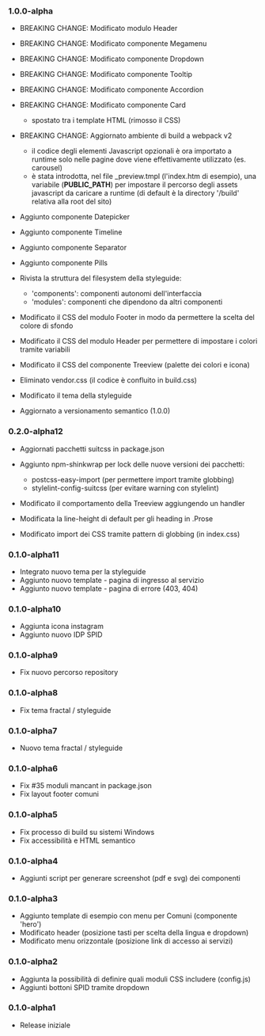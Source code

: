 ### 1.0.0-alpha

* BREAKING CHANGE: Modificato modulo Header
* BREAKING CHANGE: Modificato componente Megamenu
* BREAKING CHANGE: Modificato componente Dropdown
* BREAKING CHANGE: Modificato componente Tooltip
* BREAKING CHANGE: Modificato componente Accordion

* BREAKING CHANGE: Modificato componente Card
  - spostato tra i template HTML (rimosso il CSS)

* BREAKING CHANGE: Aggiornato ambiente di build a webpack v2
  - il codice degli elementi Javascript opzionali è ora importato a runtime
    solo nelle pagine dove viene effettivamente utilizzato (es. carousel)
  - è stata introdotta, nel file \_preview.tmpl (l'index.htm di esempio),
    una variabile (__PUBLIC_PATH__) per impostare il percorso degli assets javascript
    da caricare a runtime (di default è la directory '/build' relativa alla root del sito)

* Aggiunto componente Datepicker
* Aggiunto componente Timeline
* Aggiunto componente Separator
* Aggiunto componente Pills

* Rivista la struttura del filesystem della styleguide:
  - 'components': componenti autonomi dell'interfaccia
  - 'modules': componenti che dipendono da altri componenti

* Modificato il CSS del modulo Footer in modo da permettere la scelta del colore di sfondo
* Modificato il CSS del modulo Header per permettere di impostare i colori tramite variabili
* Modificato il CSS del componente Treeview (palette dei colori e icona)

* Eliminato vendor.css (il codice è confluito in build.css)

* Modificato il tema della styleguide
* Aggiornato a versionamento semantico (1.0.0)

### 0.2.0-alpha12

* Aggiornati pacchetti suitcss in package.json

* Aggiunto npm-shinkwrap per lock delle nuove versioni dei pacchetti:
  - postcss-easy-import (per permettere import tramite globbing)
  - stylelint-config-suitcss (per evitare warning con stylelint)

* Modificato il comportamento della Treeview aggiungendo un handler
* Modificata la line-height di default per gli heading in .Prose
* Modificato import dei CSS tramite pattern di globbing (in index.css)

### 0.1.0-alpha11

* Integrato nuovo tema per la styleguide
* Aggiunto nuovo template - pagina di ingresso al servizio
* Aggiunto nuovo template - pagina di errore (403, 404)

### 0.1.0-alpha10

* Aggiunta icona instagram
* Aggiunto nuovo IDP SPID

### 0.1.0-alpha9

* Fix nuovo percorso repository

### 0.1.0-alpha8

* Fix tema fractal / styleguide

### 0.1.0-alpha7

* Nuovo tema fractal / styleguide

### 0.1.0-alpha6

* Fix #35 moduli mancant in package.json
* Fix layout footer comuni

### 0.1.0-alpha5

* Fix processo di build su sistemi Windows
* Fix accessibilità e HTML semantico

### 0.1.0-alpha4

* Aggiunti script per generare screenshot (pdf e svg) dei componenti

### 0.1.0-alpha3

* Aggiunto template di esempio con menu per Comuni (componente 'hero')
* Modificato header (posizione tasti per scelta della lingua e dropdown)
* Modificato menu orizzontale (posizione link di accesso ai servizi)

### 0.1.0-alpha2

* Aggiunta la possibilità di definire quali moduli CSS includere (config.js)
* Aggiunti bottoni SPID tramite dropdown

### 0.1.0-alpha1

* Release iniziale
